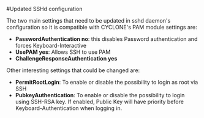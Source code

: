 #Updated SSHd configuration

The two main settings that need to be updated in sshd daemon's configuration so it is compatible with CYCLONE's 
PAM module settings are:

* **PasswordAuthentication no**: this disables Password authentication and forces Keyboard-Interactive
* **UsePAM yes**: Allows SSH to use PAM
* **ChallengeResponseAuthentication yes**
 
Other interesting settings that could be changed are:
* **PermitRootLogin**: To enable or disable the possibility to login as root via SSH
* **PubkeyAuthentication**: To enable or disable the possibility to login using SSH-RSA key.
If enabled, Public Key will have priority before Keyboard-Authentication when logging in.